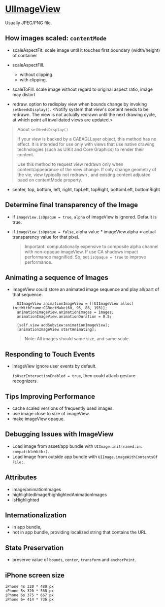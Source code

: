 # [UIImageView](https://developer.apple.com/reference/uikit/uiimageview)

Usually JPEG/PNG file.

## How images scaled:  `contentMode`

- scaleAspectFit.
		scale image until it touches first boundary (width/height) of container
- scaleAspectFill.
	- without clipping.
	- with clipping.

- scaleToFill.
		scale image without regard to original aspect ratio, image may distort
- redraw.
		option to redisplay view when bounds change by invoking `setNeedsDisplay()`. <Notify system that view's content needs to be redrawn. The view is not actually redrawn until the next drawing cycle, at which point all invalidated views are updated.>

 > About `setNeedsDisplay()`
 >
 >  If your view is backed by a CAEAGLLayer object, this method has no effect. It is intended for use only with views that use native drawing technologies (such as UIKit and Core Graphics) to render their content.
 >
 > Use this method to request view redrawn only when content/appearance of the view change. If only change geometry of the vie, view typically not redrawn , and existing content adjusted baed on contentMode property.

- center, top, bottom, left, right, topLeft, topRight, bottomLeft, bottomRight

## Determine final transparency of the Image

- if `imageView.isOpaque = true`, `alpha` of imageView is ignored. Default is true.
- if `imageView.isOpaque = false`, alpha value * imageView.alpha = actual transparency value for that pixel.

	> Important: computationally expensive to composite alpha channel with non-opaque imageView. If use CA shadows impact performance magnified. So, set `isOpaque = true` to improve performance.

## Animating a sequence of Images

- ImageView could store an animated image sequence and play all/part of that sequence.

		UIImageView animationImageView = [[UIImageView alloc] initWithFrame:CGRectMake(60, 95, 86, 193)];
	    animationImageView.animationImages = images;
	    animationImageView.animationDuration = 0.5;

	    [self.view addSubview:animationImageView];
	    [animationImageView startAnimating];
	> Note: All images should same size, and same scale.

## Responding to Touch Events

- imageView ignore user events by default.

	`isUserInteractionEnabled = true`, then could attach gesture recognizers.

## Tips Improving Performance

- cache scaled versions of frequently used images.
- use image close to size of imageView.
- make imageView opaque.

## Debugging Issues with ImageView

- Load image from asset/app bundle with `UIImage.init(named:​in:​compatible​With:​)`.
- Load image from outside app bundle with `UIImage.image​With​Contents​Of​File:`.

## Attributes

- image/animationImages
- highlightedImage/highlightedAnimationImages
- isHighlighted

## Internationalization

- in app bundle,
- not in app bundle, providing localized string that contains the URL.

## State Preservation

- preserve value of `bounds`, `center`, `transform` and `anchorPoint`.


## iPhone screen size

	iPhone 4s 320 * 480 px
	iPhone 5s 320 * 568 px
	iPhone 6s 375 * 667 px
	iPhone 6+ 414 * 736 px
